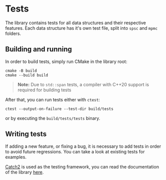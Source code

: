 # Tests

The library contains tests for all data structures and their respective features.
Each data structure has it's own test file, split into `spsc` and `mpmc` folders.

## Building and running

In order to build tests, simply run CMake in the library root:
```
cmake -B build
cmake --build build
```

> **Note:** Due to `std::span` tests, a compiler with C++20 support is required for building tests

After that, you can run tests either with `ctest`:
```
ctest --output-on-failure --test-dir build/tests
```
or by executing the `build/tests/tests` binary.

## Writing tests
If adding a new feature, or fixing a bug, it is necessary to add tests in order to avoid future regressions.
You can take a look at existing tests for examples.

[Catch2](https://github.com/catchorg/Catch2) is used as the testing framework, you can read the documentation of the library [here](https://github.com/catchorg/Catch2/blob/devel/docs/tutorial.md#writing-tests).
